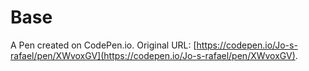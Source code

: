 # Base

A Pen created on CodePen.io. Original URL: [https://codepen.io/Jo-s-rafael/pen/XWvoxGV](https://codepen.io/Jo-s-rafael/pen/XWvoxGV).

